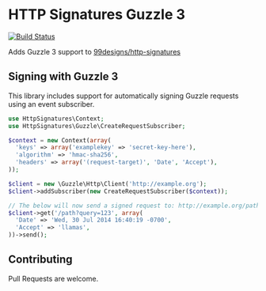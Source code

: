 HTTP Signatures Guzzle 3
===

[![Build Status](https://travis-ci.org/99designs/http-signatures-guzzle.svg)](https://travis-ci.org/99designs/http-signatures-guzzle)

Adds Guzzle 3 support to [99designs/http-signatures][99signatures]

Signing with Guzzle 3
---

This library includes support for automatically signing Guzzle requests using an event subscriber.

```php
use HttpSignatures\Context;
use HttpSignatures\Guzzle\CreateRequestSubscriber;

$context = new Context(array(
  'keys' => array('examplekey' => 'secret-key-here'),
  'algorithm' => 'hmac-sha256',
  'headers' => array('(request-target)', 'Date', 'Accept'),
));

$client = new \Guzzle\Http\Client('http://example.org');
$client->addSubscriber(new CreateRequestSubscriber($context));

// The below will now send a signed request to: http://example.org/path?query=123
$client->get('/path?query=123', array(
  'Date' => 'Wed, 30 Jul 2014 16:40:19 -0700',
  'Accept' => 'llamas',
))->send();
```

## Contributing

Pull Requests are welcome.

[99signatures]: https://github.com/99designs/http-signatures-php
